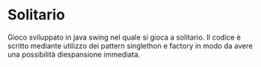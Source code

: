 # Solitario

Gioco sviluppato in java swing nel quale si gioca a solitario.
Il codice è scritto mediante utilizzo dei pattern singlethon e factory in modo da avere una possibilità diespansione immediata.
